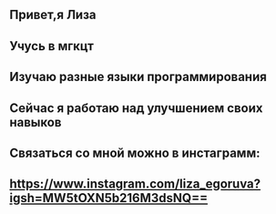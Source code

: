 
## Привет,я Лиза
## Учусь в мгкцт
## Изучаю разные языки программирования
## Сейчас я работаю над улучшением своих навыков
## Связаться со мной можно в инстаграмм:
## https://www.instagram.com/liza_egoruva?igsh=MW5tOXN5b216M3dsNQ==

